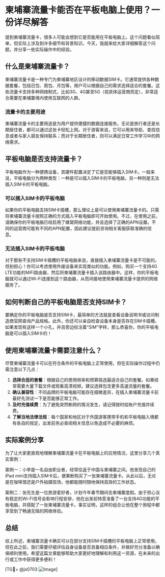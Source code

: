 # 柬埔寨流量卡能否在平板电脑上使用？一份详尽解答

提到柬埔寨流量卡，很多人可能会想到它是否能用在平板电脑上。这个问题看似简单，但实际上涉及到许多细节和背景知识。今天，我就来给大家详细解答这个问题，并分享一些实际操作中的经验。

## 什么是柬埔寨流量卡？

柬埔寨流量卡是一种专门为柬埔寨地区设计的移动数据SIM卡。它通常提供各种数据套餐，包括日包、周包、月包等，用户可以根据自己的需求选择适合的套餐。这些流量卡支持多种网络制式，比如3G、4G甚至5G（视具体运营商而定），非常适合需要在柬埔寨境内使用互联网的人群。

### 流量卡的主要用途

柬埔寨流量卡的主要用途是为用户提供便捷的数据连接服务。无论是旅行者还是长期居住者，都可以通过这张卡轻松上网。对于游客来说，它可以用来导航、查找信息或者与家人朋友保持联系；而对于长期居住者，则可以满足日常工作学习中的网络需求。

## 平板电脑是否支持流量卡？

平板电脑作为一种便携设备，其硬件配置决定了它是否能够插入SIM卡。一般来说，平板电脑分为两种类型：一种是可以插入SIM卡的平板电脑，另一种则是无法插入SIM卡的平板电脑。

### 可以插入SIM卡的平板电脑

如果你的平板电脑支持SIM卡插槽，那么理论上是可以使用柬埔寨流量卡的。只需将柬埔寨流量卡按照正确的方式插入平板电脑即可开始使用。不过，在使用之前，请确保你的平板电脑已经启用了蜂窝网络功能，并且选择了正确的APN设置。不同的运营商可能有不同的APN配置，因此建议提前咨询相关客服获取准确的信息。

### 无法插入SIM卡的平板电脑

对于那些不支持SIM卡插槽的平板电脑来说，直接插入柬埔寨流量卡是不可能的。但别担心！你可以考虑使用外接设备来实现类似的功能。例如，购买一个支持4G LTE功能的MiFi路由器，然后将柬埔寨流量卡插入该路由器中。这样，你的平板电脑就可以通过Wi-Fi连接到这个路由器，从而间接地使用柬埔寨流量卡提供的网络服务了。

## 如何判断自己的平板电脑是否支持SIM卡？

要确定你的平板电脑是否支持SIM卡，最简单的方法就是查看设备说明书或访问制造商官网查询产品规格。此外，你还可以亲自检查设备本身是否存在SIM卡插槽。如果发现有这样一个小孔，并且旁边标注着“SIM”字样，那么恭喜你，你的平板电脑是可以插入SIM卡的！

## 使用柬埔寨流量卡需要注意什么？

尽管柬埔寨流量卡可以在符合条件的平板电脑上正常使用，但在实际操作过程中仍需注意以下几点：

1. **选择合适的套餐**：根据自己的使用频率和预算挑选最适合自己的套餐。如果经常需要大量下载文件或观看高清视频，建议选择包含更多高速流量的套餐。
2. **确认兼容性**：不同品牌的平板电脑可能存在细微差异，在插入柬埔寨流量卡前最好先测试一下是否能够正常工作。
3. **及时充值续费**：为了避免突然断网的情况发生，请记得按时给账户充值并续费。
4. **了解当地法律法规**：每个国家和地区对于外国游客携带手机和平板电脑入境都有各自的规定，出发前务必查阅相关信息以免造成不必要的麻烦。

## 实际案例分享

为了让大家更直观地理解柬埔寨流量卡在平板电脑上的应用情况，这里分享几个真实案例：

案例一：小李是一名自由职业者，经常往返于中国与柬埔寨之间。他发现自己的iPad mini支持插入SIM卡后，便果断购买了一张柬埔寨流量卡。从此以后，无论是在咖啡馆还是户外拍摄现场，他都能随时随地保持高效的工作状态。

案例二：张先生是一位旅游爱好者，计划今年春节期间去柬埔寨度假。由于担心没有稳定的Wi-Fi信号会影响行程安排，他在出发前特意准备了一台支持4G功能的平板电脑，并搭配了一张柬埔寨流量卡。事实证明，这样的组合让他在整个旅程中都享受到了畅通无阻的网络体验。

## 总结

综上所述，柬埔寨流量卡确实可以在部分支持SIM卡插槽的平板电脑上正常使用。但在此之前，我们需要仔细评估自身设备是否具备相应条件，并做好充分准备以确保顺利使用。希望这篇文章能够帮助大家更好地理解和利用这一资源，在未来的出行或工作中获得更多便利！

[TG💪+ @jx0703 ![Image](https://github.com/user-attachments/assets/dbca1d08-cadb-493c-b0ec-ad6f7a83f270)]
